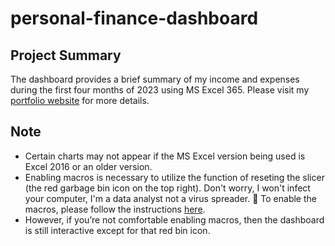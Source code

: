 # personal-finance-dashboard

## Project Summary
The dashboard provides a brief summary of my income and expenses during the first four months of 2023 using MS Excel 365.
Please visit my [portfolio website](https://www.longnguyendata.com/) for more details.

## Note
* Certain charts may not appear if the MS Excel version being used is Excel 2016 or an older version.
* Enabling macros is necessary to utilize the function of reseting the slicer (the red garbage bin icon on the top right). Don't worry, I won't infect your computer, I'm a data analyst not a virus spreader. 🙂 To enable the macros, please follow the instructions [here](https://tinyurl.com/enabling-macros).
* However, if you’re not comfortable enabling macros, then the dashboard is still interactive except for that red bin icon. 
